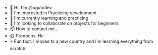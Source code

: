 - 👋 Hi, I'm @ogutodev
- 👀 I'm interested in Practicing development
- 🌱 I'm currently learning and practicing
- 💞️ I'm looking to collaborate on projects for beginners
- 📫 How to contact me...
- 😄 Pronouns: He
- ⚡ Fun fact: I moved to a new country and I'm learning everything from scratch.
<!---
ogutodev/ogutodev is a ✨ special ✨ repository because its `README.md` (this file) appears on your GitHub profile.
You can click the Preview link to take a look at your changes.
--->
